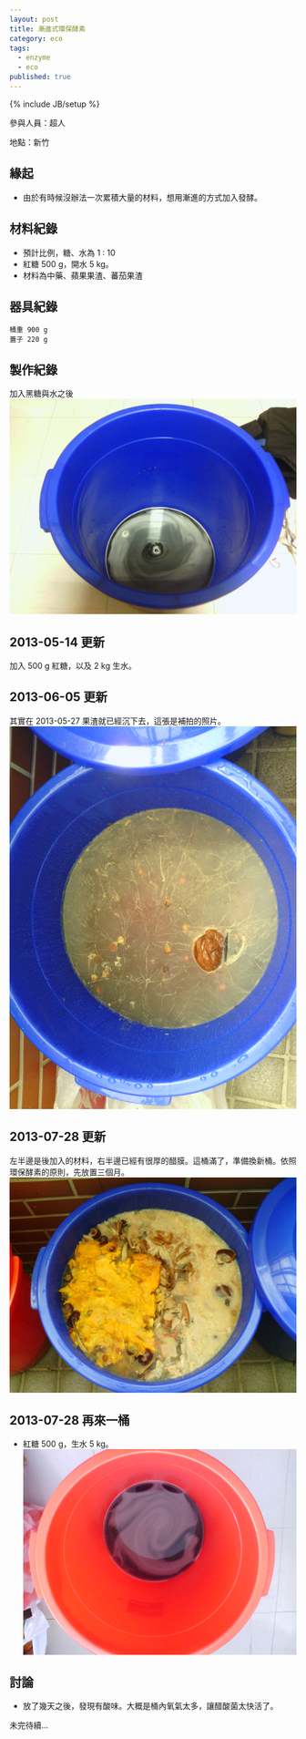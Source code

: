 ```yaml
---
layout: post
title: 漸進式環保酵素
category: eco
tags: 
  - enzyme
  - eco
published: true
---
```


{% include JB/setup %}

參與人員：超人

地點：新竹

## 緣起

* 由於有時候沒辦法一次累積大量的材料，想用漸進的方式加入發酵。

## 材料紀錄

* 預計比例，糖、水為 1 : 10
* 紅糖 500 g，開水  5 kg。
* 材料為中藥、蘋果果渣、蕃茄果渣

## 器具紀錄

    桶重 900 g
    蓋子 220 g

## 製作紀錄

加入黑糖與水之後
![Alt](/img/eco/2013-04-17/IMG_20130417_234436.jpg)

## 2013-05-14 更新

加入 500 g 紅糖，以及 2 kg 生水。

## 2013-06-05 更新

其實在 2013-05-27 果渣就已經沉下去，這張是補拍的照片。
![Alt](/img/eco/2013-04-17/IMG_20130605_133848.jpg)

## 2013-07-28 更新

左半邊是後加入的材料，右半邊已經有很厚的醋膜。這桶滿了，準備換新桶。依照環保酵素的原則，先放置三個月。
![Alt](/img/eco/2013-04-17/IMG_20130728_133911.jpg)

## 2013-07-28 再來一桶

* 紅糖 500 g，生水  5 kg。
![Alt](/img/eco/2013-04-17/IMG_20130728_133740.jpg)


## 討論

* 放了幾天之後，發現有酸味。大概是桶內氧氣太多，讓醋酸菌太快活了。


未完待續...
